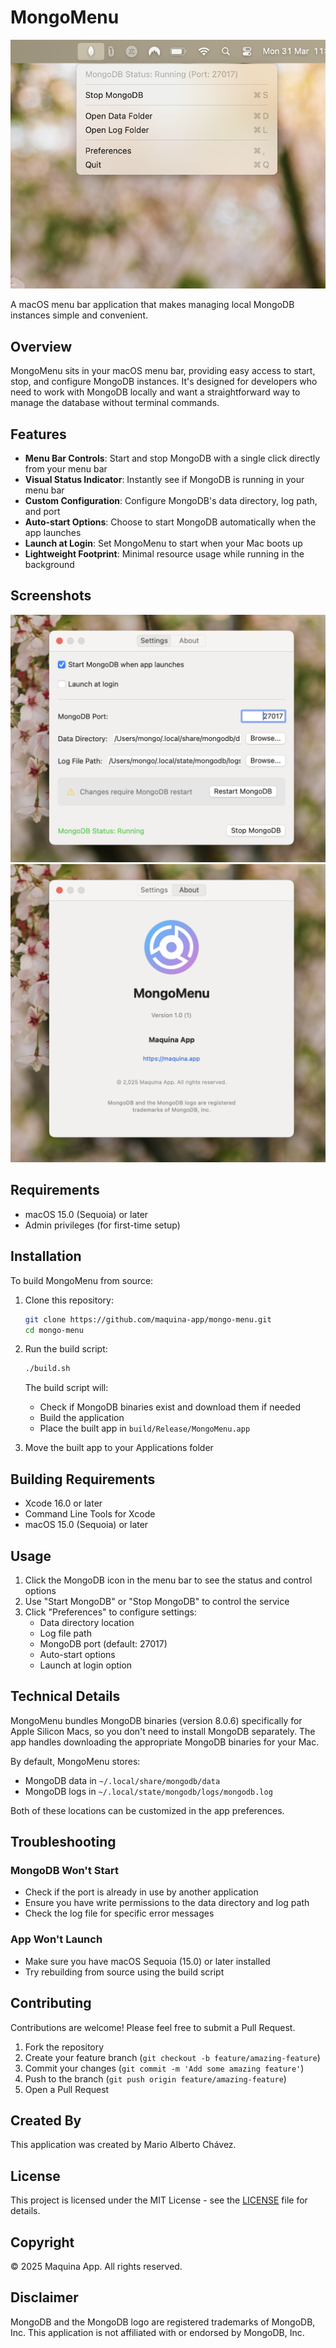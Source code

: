 # MongoMenu

![MongoMenu](screenshots/screenshot1.png)

A macOS menu bar application that makes managing local MongoDB instances simple and convenient.

## Overview

MongoMenu sits in your macOS menu bar, providing easy access to start, stop, and configure MongoDB instances. It's designed for developers who need to work with MongoDB locally and want a straightforward way to manage the database without terminal commands.

## Features

- **Menu Bar Controls**: Start and stop MongoDB with a single click directly from your menu bar
- **Visual Status Indicator**: Instantly see if MongoDB is running in your menu bar
- **Custom Configuration**: Configure MongoDB's data directory, log path, and port
- **Auto-start Options**: Choose to start MongoDB automatically when the app launches
- **Launch at Login**: Set MongoMenu to start when your Mac boots up
- **Lightweight Footprint**: Minimal resource usage while running in the background

## Screenshots

![Preferences Window](screenshots/screenshot2.png)
![MongoMenu About](screenshots/screenshot3.png)

## Requirements

- macOS 15.0 (Sequoia) or later
- Admin privileges (for first-time setup)

## Installation

To build MongoMenu from source:

1. Clone this repository:

   ```bash
   git clone https://github.com/maquina-app/mongo-menu.git
   cd mongo-menu
   ```

2. Run the build script:

   ```bash
   ./build.sh
   ```

   The build script will:
   - Check if MongoDB binaries exist and download them if needed
   - Build the application
   - Place the built app in `build/Release/MongoMenu.app`

3. Move the built app to your Applications folder

## Building Requirements

- Xcode 16.0 or later
- Command Line Tools for Xcode
- macOS 15.0 (Sequoia) or later

## Usage

1. Click the MongoDB icon in the menu bar to see the status and control options
2. Use "Start MongoDB" or "Stop MongoDB" to control the service
3. Click "Preferences" to configure settings:
   - Data directory location
   - Log file path
   - MongoDB port (default: 27017)
   - Auto-start options
   - Launch at login option

## Technical Details

MongoMenu bundles MongoDB binaries (version 8.0.6) specifically for Apple Silicon Macs, so you don't need to install MongoDB separately. The app handles downloading the appropriate MongoDB binaries for your Mac.

By default, MongoMenu stores:

- MongoDB data in `~/.local/share/mongodb/data`
- MongoDB logs in `~/.local/state/mongodb/logs/mongodb.log`

Both of these locations can be customized in the app preferences.

## Troubleshooting

### MongoDB Won't Start

- Check if the port is already in use by another application
- Ensure you have write permissions to the data directory and log path
- Check the log file for specific error messages

### App Won't Launch

- Make sure you have macOS Sequoia (15.0) or later installed
- Try rebuilding from source using the build script

## Contributing

Contributions are welcome! Please feel free to submit a Pull Request.

1. Fork the repository
2. Create your feature branch (`git checkout -b feature/amazing-feature`)
3. Commit your changes (`git commit -m 'Add some amazing feature'`)
4. Push to the branch (`git push origin feature/amazing-feature`)
5. Open a Pull Request

## Created By

This application was created by Mario Alberto Chávez.

## License

This project is licensed under the MIT License - see the [LICENSE](LICENSE) file for details.

## Copyright

© 2025 Maquina App. All rights reserved.

## Disclaimer

MongoDB and the MongoDB logo are registered trademarks of MongoDB, Inc. This application is not affiliated with or endorsed by MongoDB, Inc.
